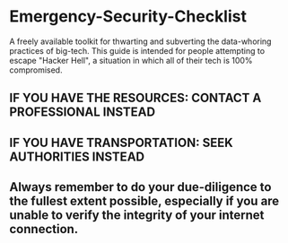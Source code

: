 # Emergency-Security-Checklist
A freely available toolkit for thwarting and subverting the data-whoring practices of big-tech.
This guide is intended for people attempting to escape "Hacker Hell", a situation in which all of their tech is 100% compromised.

## IF YOU HAVE THE RESOURCES: CONTACT A PROFESSIONAL INSTEAD
## IF YOU HAVE TRANSPORTATION: SEEK AUTHORITIES INSTEAD
## Always remember to do your due-diligence to the fullest extent possible, especially if you are unable to verify the integrity of your internet connection.


